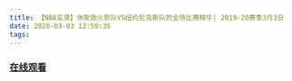 ```yaml
---
title: 【NBA实录】休斯敦火箭队VS纽约尼克斯队的全场比赛精华| 2019-20赛季3月3日
date: 2020-03-03 12:59:35
tags:
---
```


### <a href="https://www.weibo.com/tv/v/IwSXABZVn?fid=1034:4478375138361351" target="_blank">在线观看</a>

